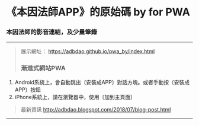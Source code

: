 # 《本因法師APP》的原始碼 by for PWA  
  
### 本因法師的影音連結，及少量筆錄  
---  
> 展示網址：  https://adbdao.github.io/pwa_by/index.html  
>###  漸進式網站PWA  
  1. Android系統上，會自動跳出〔安裝成APP〕對話方塊。或者手動按〔安裝成APP〕按鈕  
  2. iPhone系統上，請在瀏覽器中，使用〔加到主頁面〕  
  
> 最新資訊 http://adbdao.blogspot.com/2018/07/blog-post.html  
---  